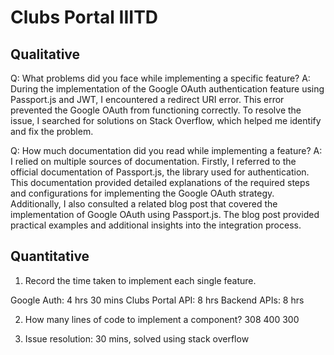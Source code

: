 # Clubs Portal IIITD

## Qualitative

Q: What problems did you face while implementing a specific feature?
A: During the implementation of the Google OAuth authentication feature using Passport.js and JWT, I encountered a redirect URI error. This error prevented the Google OAuth from functioning correctly. To resolve the issue, I searched for solutions on Stack Overflow, which helped me identify and fix the problem.

Q: How much documentation did you read while implementing a feature?
A: I relied on multiple sources of documentation. Firstly, I referred to the official documentation of Passport.js, the library used for authentication. This documentation provided detailed explanations of the required steps and configurations for implementing the Google OAuth strategy. Additionally, I also consulted a related blog post that covered the implementation of Google OAuth using Passport.js. The blog post provided practical examples and additional insights into the integration process.

## Quantitative

1. Record the time taken to implement each single feature.

Google Auth: 4 hrs 30 mins
Clubs Portal API: 8 hrs
Backend APIs: 8 hrs

2. How many lines of code to implement a component?
308
400
300

3. Issue resolution: 30 mins, solved using stack overflow
